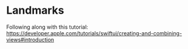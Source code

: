 # Landmarks

Following along with this tutorial: https://developer.apple.com/tutorials/swiftui/creating-and-combining-views#introduction
